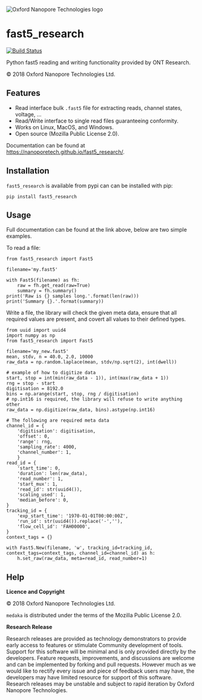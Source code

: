 ![Oxford Nanopore Technologies logo](https://github.com/nanoporetech/medaka/raw/master/images/ONT_logo_590x106.png)


fast5_research
==============

[![Build Status](https://travis-ci.org/nanoporetech/fast5_research.svg?branch=master)](https://travis-ci.org/nanoporetech/fast5_research)

Python fast5 reading and writing functionality provided by ONT Research.

© 2018 Oxford Nanopore Technologies Ltd.

Features
--------

 * Read interface bulk `.fast5` file for extracting reads, channel states, voltage, ...
 * Read/Write interface to single read files guaranteeing conformity.
 * Works on Linux, MacOS, and Windows.
 * Open source (Mozilla Public License 2.0).

Documentation can be found at https://nanoporetech.github.io/fast5_research/.

Installation
------------

`fast5_research` is available from pypi can can be installed with pip:

    pip install fast5_research


Usage
-----

Full documentation can be found at the link above, below are two simple examples.

To read a file:

    from fast5_research import Fast5
    
    filename='my.fast5'
    
    with Fast5(filename) as fh:
        raw = fh.get_read(raw=True)
        summary = fh.summary()
    print('Raw is {} samples long.'.format(len(raw)))
    print('Summary {}.'.format(summary))

Write a file, the library will check the given meta data, ensure that all required
values are present, and covert all values to their defined types.

    from uuid import uuid4
    import numpy as np
    from fast5_research import Fast5
    
    filename='my_new.fast5'
    mean, stdv, n = 40.0, 2.0, 10000
    raw_data = np.random.laplace(mean, stdv/np.sqrt(2), int(dwell))
    
    # example of how to digitize data
    start, stop = int(min(raw_data - 1)), int(max(raw_data + 1))
    rng = stop - start
    digitisation = 8192.0
    bins = np.arange(start, stop, rng / digitisation)
    # np.int16 is required, the library will refuse to write anything other
    raw_data = np.digitize(raw_data, bins).astype(np.int16)
    
    # The following are required meta data
    channel_id = {
        'digitisation': digitisation,
        'offset': 0,
        'range': rng,
        'sampling_rate': 4000,
        'channel_number': 1,
        }
    read_id = {
        'start_time': 0,
        'duration': len(raw_data),
        'read_number': 1,
        'start_mux': 1,
        'read_id': str(uuid4()),
        'scaling_used': 1,
        'median_before': 0,
    }
    tracking_id = {
        'exp_start_time': '1970-01-01T00:00:00Z',
        'run_id': str(uuid4()).replace('-',''),
        'flow_cell_id': 'FAH00000',
    }
    context_tags = {}
    
    with Fast5.New(filename, 'w', tracking_id=tracking_id, context_tags=context_tags, channel_id=channel_id) as h:
        h.set_raw(raw_data, meta=read_id, read_number=1)


Help
----

**Licence and Copyright**

© 2018 Oxford Nanopore Technologies Ltd.

`medaka` is distributed under the terms of the Mozilla Public License 2.0.

**Research Release**

Research releases are provided as technology demonstrators to provide early
access to features or stimulate Community development of tools. Support for
this software will be minimal and is only provided directly by the developers.
Feature requests, improvements, and discussions are welcome and can be
implemented by forking and pull requests. However much as we would
like to rectify every issue and piece of feedback users may have, the 
developers may have limited resource for support of this software. Research
releases may be unstable and subject to rapid iteration by Oxford Nanopore
Technologies.
